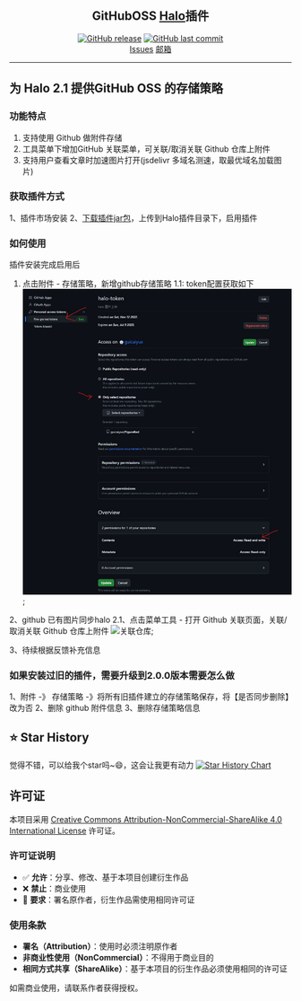 <H2 align="center">GitHubOSS <a href="https://github.com/halo-dev/halo#">Halo</a>插件</H2>

<p align="center">
<a href="https://github.com/guicaiyue/plugin-githuboss/releases"><img alt="GitHub release" src="https://img.shields.io/github/release/AirboZH/plugin-uposs.svg?style=flat-square&include_prereleases" /></a>
<a href="https://github.com/guicaiyue/plugin-githuboss/commits"><img alt="GitHub last commit" src="https://img.shields.io/github/last-commit/AirboZH/plugin-uposs.svg?style=flat-square" /></a>
<br />
<a href="https://github.com/guicaiyue/plugin-githuboss/issues">Issues</a>
<a href="mailto:2941328431@qq.com">邮箱</a>
</p>

------------------------------

## **为 Halo 2.1 提供GitHub OSS 的存储策略**

### 功能特点
1. 支持使用 Github 做附件存储
2. 工具菜单下增加GitHub 关联菜单，可关联/取消关联 Github 仓库上附件
3. 支持用户查看文章时加速图片打开(jsdelivr 多域名测速，取最优域名加载图片)

### 获取插件方式
1、插件市场安装
2、[下载插件jar包](https://github.com/guicaiyue/plugin-githuboss/releases)，上传到Halo插件目录下，启用插件

### 如何使用
插件安装完成启用后
1. 点击附件 - 存储策略，新增github存储策略
   1.1: token配置获取如下
   ![token获取方式](./token获取方式.jpg);

2、github 已有图片同步halo
   2.1、点击菜单工具 - 打开 Github 关联页面，关联/取消关联 Github 仓库上附件
   ![关联仓库](./关联仓库.png);

3、待续根据反馈补充信息

### 如果安装过旧的插件，需要升级到2.0.0版本需要怎么做
1、附件 -》 存储策略 -》将所有旧插件建立的存储策略保存，将【是否同步删除】改为否
2、删除 github 附件信息
3、删除存储策略信息


## ⭐ Star History
觉得不错，可以给我个star吗~😄，这会让我更有动力
[![Star History Chart](https://api.star-history.com/svg?repos=guicaiyue/plugin-githuboss&type=Date)](https://star-history.com/#guicaiyue/plugin-githuboss&Date)


## 许可证

本项目采用 [Creative Commons Attribution-NonCommercial-ShareAlike 4.0 International License](https://creativecommons.org/licenses/by-nc-sa/4.0/) 许可证。

### 许可证说明

- ✅ **允许**：分享、修改、基于本项目创建衍生作品
- ❌ **禁止**：商业使用
- 📝 **要求**：署名原作者，衍生作品需使用相同许可证

### 使用条款

- **署名（Attribution）**：使用时必须注明原作者
- **非商业性使用（NonCommercial）**：不得用于商业目的
- **相同方式共享（ShareAlike）**：基于本项目的衍生作品必须使用相同的许可证

如需商业使用，请联系作者获得授权。